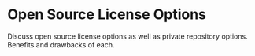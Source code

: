 # Open Source License Options

Discuss open source license options as well as private repository options. Benefits and drawbacks of each.
